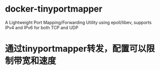 # docker-tinyportmapper
A Lightweight Port Mapping/Forwarding Utility using epoll/libev, supports IPv4 and IPv6 for both TCP and UDP

# 通过tinyportmapper转发，配置可以限制带宽和速度
